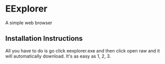 # EExplorer
A simple web browser
## Installation Instructions
All you have to do is go click eexplorer.exe and then click open raw and it will automatically download. It's as easy as 1, 2, 3.
